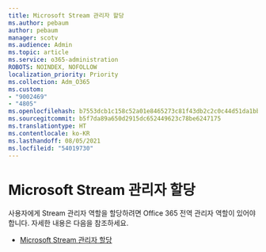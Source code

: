 ```yaml
---
title: Microsoft Stream 관리자 할당
ms.author: pebaum
author: pebaum
manager: scotv
ms.audience: Admin
ms.topic: article
ms.service: o365-administration
ROBOTS: NOINDEX, NOFOLLOW
localization_priority: Priority
ms.collection: Adm_O365
ms.custom:
- "9002469"
- "4805"
ms.openlocfilehash: b7553dcb1c158c52a01e8465273c81f43db2c2c0c44d51da1bb3e39d698d18c3
ms.sourcegitcommit: b5f7da89a650d2915dc652449623c78be6247175
ms.translationtype: HT
ms.contentlocale: ko-KR
ms.lasthandoff: 08/05/2021
ms.locfileid: "54019730"
---
```

# <a name="assign-microsoft-stream-admins"></a>Microsoft Stream 관리자 할당

사용자에게 Stream 관리자 역할을 할당하려면 Office 365 전역 관리자 역할이 있어야 합니다. 자세한 내용은 다음을 참조하세요.

- [Microsoft Stream 관리자 할당](https://docs.microsoft.com/stream/assign-administrator-user-role)
